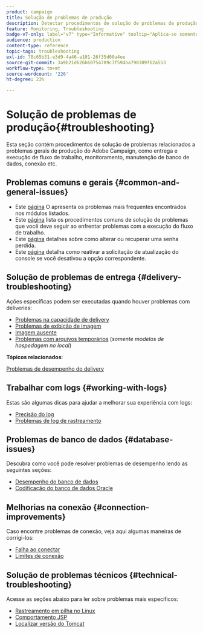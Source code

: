 ```yaml
---
product: campaign
title: Solução de problemas de produção
description: Detectar procedimentos de solução de problemas de produção relacionados à configuração, ao monitoramento, ao processo de upgrade, ao processamento de dados e ao procedimento de manutenção do banco de dados do Adobe Campaign
feature: Monitoring, Troubleshooting
badge-v7-only: label="v7" type="Informative" tooltip="Aplica-se somente ao Campaign Classic v7"
audience: production
content-type: reference
topic-tags: troubleshooting
exl-id: 78c65b31-e3d9-4a46-a101-26f35d00a4ee
source-git-commit: 3a9b21d626b60754789c3f594ba798309f62a553
workflow-type: tm+mt
source-wordcount: '226'
ht-degree: 23%

---
```


# Solução de problemas de produção{#troubleshooting}



Esta seção contém procedimentos de solução de problemas relacionados a problemas gerais de produção do Adobe Campaign, como entrega e execução de fluxo de trabalho, monitoramento, manutenção de banco de dados, conexão etc.

## Problemas comuns e gerais {#common-and-general-issues}

* Este [página](../../production/using/modules-and-frequent-issues.md) O apresenta os problemas mais frequentes encontrados nos módulos listados.
* Este [página](../../production/using/workflow-execution.md) lista os procedimentos comuns de solução de problemas que você deve seguir ao enfrentar problemas com a execução do fluxo de trabalho.
* Este [página](../../production/using/lost-password.md) detalhes sobre como alterar ou recuperar uma senha perdida.
* Este [página](../../production/using/console-update.md) detalha como reativar a solicitação de atualização do console se você desativou a opção correspondente.

## Solução de problemas de entrega {#delivery-troubleshooting}

Ações específicas podem ser executadas quando houver problemas com deliveries:
* [Problemas na capacidade de delivery](../../production/using/performance-and-throughput-issues.md#deliverability_issues)
* [Problemas de exibição de imagem](../../production/using/image-display-issues.md)
* [Imagem ausente](../../production/using/images-missing.md)
* [Problemas com arquivos temporários](../../production/using/temporary-files.md) (*somente modelos de hospedagem no local*)

**Tópicos relacionados**:

[Problemas de desempenho do delivery](../../delivery/using/delivery-performances.md)

## Trabalhar com logs {#working-with-logs}

Estas são algumas dicas para ajudar a melhorar sua experiência com logs:

* [Precisão do log](../../production/using/log-precision.md)
* [Problemas de log de rastreamento](../../production/using/tracking-logs-issues.md)

## Problemas de banco de dados {#database-issues}

Descubra como você pode resolver problemas de desempenho lendo as seguintes seções:

* [Desempenho do banco de dados](../../production/using/database-performances.md)
* [Codificação do banco de dados Oracle](../../production/using/encoding-of-the-oracle-database.md)

## Melhorias na conexão {#connection-improvements}

Caso encontre problemas de conexão, veja aqui algumas maneiras de corrigi-los:

* [Falha ao conectar](../../production/using/failure-to-connect.md)
* [Limites de conexão](../../production/using/connection-thresholds.md)

## Solução de problemas técnicos {#technical-troubleshooting}

Acesse as seções abaixo para ler sobre problemas mais específicos:

* [Rastreamento em pilha no Linux](../../production/using/stack-trace-in-linux.md)
* [Comportamento JSP](../../production/using/jsp-behavior.md)
* [Localizar versão do Tomcat](../../production/using/locate-tomcat-version.md)
